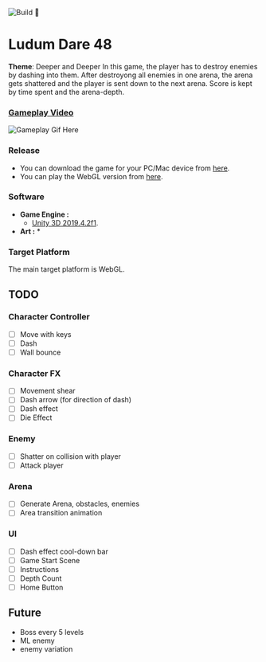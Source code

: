 ![Build 🧱](https://github.com/avivajpeyi/LudumDare48/workflows/Build%20%F0%9F%A7%B1/badge.svg?branch=master)


# Ludum Dare 48
**Theme**: Deeper and Deeper
In this game, the player has to destroy enemies by dashing into them. After destroyong all enemies in one arena, the arena gets shattered and the player is sent down to the next arena. Score is kept by time spent and the arena-depth.

###  [Gameplay Video]()
![Gameplay Gif Here]()


### Release
* You can download the game for your PC/Mac device from [here](https://avivajpeyi.itch.io/LudumDare48).
* You can play the WebGL version from [here](https://avivajpeyi.itch.io/LudumDare48).


### Software
* **Game Engine :**
  * [Unity 3D 2019.4.2f1](https://unity3d.com/).
* **Art :**
  * 

### Target Platform
The main target platform is WebGL.



## TODO

### Character Controller
- [ ] Move with keys
- [ ] Dash
- [ ] Wall bounce

### Character FX
- [ ] Movement shear
- [ ] Dash arrow (for direction of dash)
- [ ] Dash effect
- [ ] Die Effect

### Enemy
- [ ] Shatter on collision with player
- [ ] Attack player

### Arena
- [ ] Generate Arena, obstacles, enemies
- [ ] Area transition animation

### UI 
- [ ] Dash effect cool-down bar
- [ ] Game Start Scene
- [ ] Instructions
- [ ] Depth Count
- [ ] Home Button 

## Future 

* Boss every 5 levels
* ML enemy 
* enemy variation
